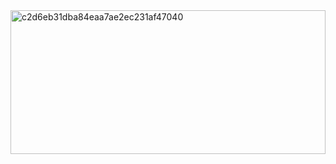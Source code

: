 <img width="100%" height="230px" src="https://i.ibb.co/yf7VB5S/c2d6eb31dba84eaa7ae2ec231af47040.gif" alt="c2d6eb31dba84eaa7ae2ec231af47040" border="0">
